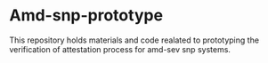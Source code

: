 # Amd-snp-prototype

This repository holds materials and code realated to prototyping the verification of attestation process for amd-sev snp systems. 
